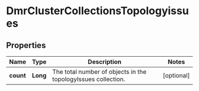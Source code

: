 
# DmrClusterCollectionsTopologyissues

## Properties
Name | Type | Description | Notes
------------ | ------------- | ------------- | -------------
**count** | **Long** | The total number of objects in the topologyIssues collection. |  [optional]



